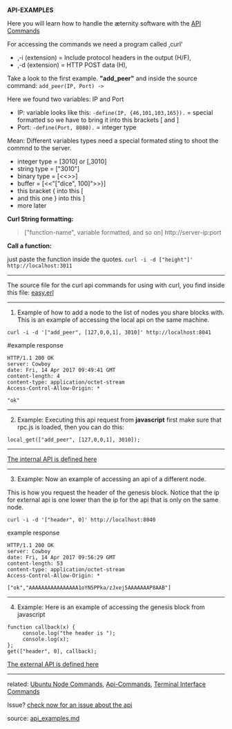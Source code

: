 **API-EXAMPLES**

Here you will learn how to handle the æternity software with the [API Commands](API-Commands)

For accessing the commands we need a program called ‚curl‘

- ‚-i (extension) = Include protocol headers in the output (H/F)‚
- ‚-d (extension) = HTTP POST data (H)‚

Take a look to the first example. **"add_peer"** and inside the source command:
`add_peer(IP, Port) ->`

Here we found two variables: IP and Port
- IP: variable looks like this: `-define(IP, {46,101,103,165}).` = special formatted so we have to bring it into this brackets [ and ]
- Port: `-define(Port, 8080).` = integer type

Mean: Different variables types need a special formated sting to shoot the
commnd to the server.

- integer type = [3010] or [,3010]
- string type  = ["3010"]
- binary type  = [<<>>]
- buffer       = [<<"[\"dice\", 100]">>}]
- this bracket { into this [
- and this one } into this ]
- more later

**Curl String formatting:**

>["function-name", variable formatted, and so on] http://server-ip:port


**Call a function:**

just paste the function inside the quotes. `curl -i -d ["height"]' http://localhost:3011`

***
The source file for the curl api commands for using with curl, you find
inside this file: [easy.erl](../../../../aeternity/testnet/blob/master/src/networking/easy.erl)

***

1. Example of how to add a node to the list of nodes you share blocks
with. This is an example of accessing the local api on the same machine.

```
curl -i -d '["add_peer", [127,0,0,1], 3010]' http://localhost:8041
```

#example response

```
HTTP/1.1 200 OK
server: Cowboy
date: Fri, 14 Apr 2017 09:49:41 GMT
content-length: 4
content-type: application/octet-stream
Access-Control-Allow-Origin: *

"ok"
```
***

2. Example: Executing this api request from **javascript**
first make sure that rpc.js is loaded, then you can do this:

```
local_get(["add_peer", [127,0,0,1], 3010]);
```
***

[The internal API is defined here](../../../../aeternity/testnet/blob/master/src/networking/internal_handler.erl)

***


3. Example: Now an example of accessing an api of a different node.

This is how you request the header of the genesis block.
Notice that the ip for external api is one lower than the ip for the api
that is only on the same node.

```
curl -i -d '["header", 0]' http://localhost:8040
```

example response

```
HTTP/1.1 200 OK
server: Cowboy
date: Fri, 14 Apr 2017 09:56:29 GMT
content-length: 53
content-type: application/octet-stream
Access-Control-Allow-Origin: *

["ok","AAAAAAAAAAAAAAAA1oYN5PPka/zJxej5AAAAAAAP8AAB"]
```
***

4. Example: Here is an example of accessing the genesis block from javascript

```
function callback(x) {
	 console.log("the header is ");
	 console.log(x);
};
get(["header", 0], callback);
```

[The external API is defined here](../../../../aeternity/testnet/blob/master/src/networking/handler.erl)

***
related: [Ubuntu Node Commands](Ubuntu-Node-Commands), [Api-Commands](Api-Examples), [Terminal Interface Commands](Terminal-interface-commands)

Issue? [check now for an issue about the api](https://github.com/aeternity/testnet/issues?q=api)

source: [api_examples.md](../../../../aeternity/testnet/blob/master/docs/api_examples.md)